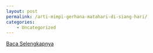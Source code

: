 ```yaml
---
layout: post
permalink: /arti-mimpi-gerhana-matahari-di-siang-hari/
categories:
    - Uncategorized
---
```


[Baca Selengkapnya](/03)